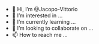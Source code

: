 - 👋 Hi, I’m @Jacopo-Vittorio
- 👀 I’m interested in ...
- 🌱 I’m currently learning ...
- 💞️ I’m looking to collaborate on ...
- 📫 How to reach me ...

<!---
Jacopo-Vittorio/Jacopo-Vittorio is a ✨ special ✨ repository because its `README.md` (this file) appears on your GitHub profile.
You can click the Preview link to take a look at your changes.
--->
